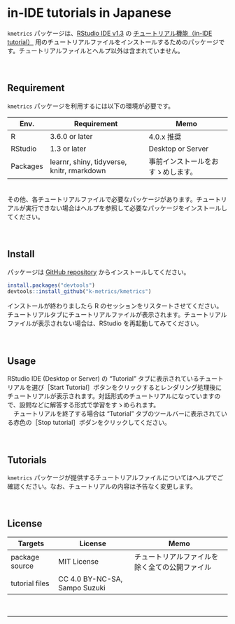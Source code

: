in-IDE tutorials in Japanese
================

`kmetrics` パッケージは、[RStudio IDE
v1.3](https://blog.rstudio.com/2020/05/27/rstudio-1-3-release/) の
[チュートリアル機能（in-IDE
tutorial）](https://blog.rstudio.com/2020/02/25/rstudio-1-3-integrated-tutorials/)
用のチュートリアルファイルをインストールするためのパッケージです。チュートリアルファイルとヘルプ以外は含まれていません。

　

## Requirement

`kmetrics` パッケージを利用するには以下の環境が必要です。

| Env.     | Requirement                                | Memo              |
| -------- | ------------------------------------------ | ----------------- |
| R        | 3.6.0 or later                             | 4.0.x 推奨          |
| RStudio  | 1.3 or later                               | Desktop or Server |
| Packages | learnr, shiny, tidyverse, knitr, rmarkdown | 事前インストールをおすゝめします。 |

　  
その他、各チュートリアルファイルで必要なパッケージがあります。チュートリアルが実行できない場合はヘルプを参照して必要なパッケージをインストールしてください。

　

## Install

パッケージは [GitHub repository](https://github.com/k-metrics/kmetrics)
からインストールしてください。

``` r
install.packages("devtools")
devtools::install_github("k-metrics/kmetrics")
```

インストールが終わりましたら R
のセッションをリスタートさせてください。チュートリアルタブにチュートリアルファイルが表示されます。チュートリアルファイルが表示されない場合は、RStudio
を再起動してみてください。

　

## Usage

RStudio IDE (Desktop or Server) の “Tutorial” タブに表示されているチュートリアルを選び［Start
Tutorial］ボタンをクリックするとレンダリング処理後にチュートリアルが表示されます。対話形式のチュートリアルになっていますので、設問などに解答する形式で学習をすゝめられます。  
　チュートリアルを終了する場合は “Tutorial” タブのツールバーに表示されている赤色の［Stop
tutorial］ボダンをクリックしてください。

　

## Tutorials

`kmetrics`
パッケージが提供するチュートリアルファイルについてはヘルプでご確認ください。なお、チュートリアルの内容は予告なく変更します。

　

## License

| Targets        | License                       | Memo                    |
| -------------- | ----------------------------- | ----------------------- |
| package source | MIT License                   | チュートリアルファイルを除く全ての公開ファイル |
| tutorial files | CC 4.0 BY-NC-SA, Sampo Suzuki |                         |

　

-----
